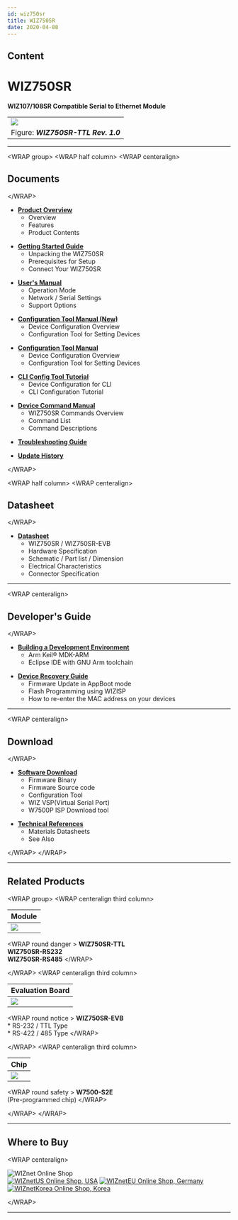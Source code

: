 ```yaml
---
id: wiz750sr
title: WIZ750SR
date: 2020-04-08
---
```


## Content

# WIZ750SR

**WIZ107/108SR Compatible Serial to Ethernet Module**

|                                                           |
| --------------------------------------------------------- |
| ![](/products/wiz750sr/wiz750sr_rev1.0_main_1024x693.png) |
| Figure: ***WIZ750SR-TTL Rev. 1.0***                       |

-----

\<WRAP group\> \<WRAP half column\> \<WRAP centeralign\>

## Documents

\</WRAP\>

  - **[Product Overview](/products/wiz750sr/overview/start)**
      - Overview
      - Features
      - Product Contents

<!-- end list -->

  - **[Getting Started Guide](/products/wiz750sr/gettingstarted/start)**
      - Unpacking the WIZ750SR
      - Prerequisites for Setup
      - Connect Your WIZ750SR

<!-- end list -->

  - **[User's Manual](/products/wiz750sr/usermanual/start)** 
      - Operation Mode
      - Network / Serial Settings
      - Support Options

<!-- end list -->

  - **[Configuration Tool Manual
    (New)](/products/wiz750sr/guiconfigtoolmanual/start)**
      - Device Configuration Overview
      - Configuration Tool for Setting Devices

<!-- end list -->

  - **[Configuration Tool
    Manual](/products/wiz750sr/configtoolmanual/start)**
      - Device Configuration Overview
      - Configuration Tool for Setting Devices

<!-- end list -->

  - **[CLI Config Tool Tutorial](/products/wiz750sr/clitool/start)**
      - Device Configuration for CLI
      - CLI Configuration Tutorial

<!-- end list -->

  - **[Device Command Manual](/products/wiz750sr/commandmanual/start)**
      - WIZ750SR Commands Overview
      - Command List
      - Command Descriptions

<!-- end list -->

  - **[Troubleshooting
    Guide](/products/wiz750sr/troubleshooting/start)**

<!-- end list -->

  - **[Update History](/products/wiz750sr/history/en)**

\</WRAP\>

\<WRAP half column\> \<WRAP centeralign\>

## Datasheet

\</WRAP\>

  - **[Datasheet](/products/wiz750sr/datasheet/start)**
      - WIZ750SR / WIZ750SR-EVB
      - Hardware Specification
      - Schematic / Part list / Dimension
      - Electrical Characteristics
      - Connector Specification

-----

\<WRAP centeralign\>

## Developer's Guide

\</WRAP\>

  - **[Building a Development
    Environment](/products/wiz750sr/developers/start#building_a_wiz750sr_development_environment)**
      - Arm Keil® MDK-ARM
      - Eclipse IDE with GNU Arm toolchain

<!-- end list -->

  - **[Device Recovery
    Guide](/products/wiz750sr/developers/start#wiz750sr_recovery_user_guide)**
      - Firmware Update in AppBoot mode
      - Flash Programming using WIZISP
      - How to re-enter the MAC address on your devices

-----

\<WRAP centeralign\>

## Download

\</WRAP\>

  - **[Software Download](/products/wiz750sr/download/start)**
      - Firmware Binary
      - Firmware Source code 
      - Configuration Tool
      - WIZ VSP(Virtual Serial Port)
      - W7500P ISP Download tool

<!-- end list -->

  - **[Technical References](/products/wiz750sr/reference/start)**
      - Materials Datasheets
      - See Also

\</WRAP\> \</WRAP\>

-----

## Related Products

\<WRAP group\> \<WRAP centeralign third column\>

| **Module**                                                |
| --------------------------------------------------------- |
| ![](/products/wiz750sr/wiz750sr_rev1.0_main_1024x693.png) |

\<WRAP round danger \> **WIZ750SR-TTL**  
**WIZ750SR-RS232**  
**WIZ750SR-RS485** \</WRAP\>

\</WRAP\> \<WRAP centeralign third column\>

| **Evaluation Board**                                  |
| ----------------------------------------------------- |
| ![](/products/wiz750sr/wiz750sr-ttl-evb_1024x683.png) |

\<WRAP round notice \> **WIZ750SR-EVB**  
\* RS-232 / TTL Type  
\* RS-422 / 485 Type \</WRAP\>

\</WRAP\> \<WRAP centeralign third column\>

| **Chip**                                     |
| -------------------------------------------- |
| ![](/products/wiz750sr/w7500p_pic_small.png) |

\<WRAP round safety \> **W7500-S2E**  
(Pre-programmed chip) \</WRAP\>

\</WRAP\> \</WRAP\>

-----

## Where to Buy

\<WRAP centeralign\>

![WIZnet Online Shop](/products/w5500/buynow.png)  
[![WIZnetUS Online Shop,
USA](/products/w5500/w5500_evb/icons/dollar.png)](http://www.shopwiznet.com/)
[![WIZnetEU Online Shop,
Germany](/products/w5500/w5500_evb/icons/european-euro.png)](http://shop.wiznet.eu/)
[![WIZnetKorea Online Shop,
Korea](/products/w5500/w5500_evb/icons/won.png)](http://shop.wiznet.co.kr/)

\</WRAP\>

-----
